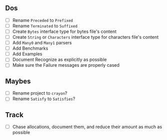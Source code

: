 ## Dos

- [ ] Rename `Preceded` to `Prefixed`
- [ ] Rename `Terminated` to `Suffixed`
- [ ] Create `Bytes` interface type for bytes file's content
- [ ] Create `String` or `Characters` interface type for characters file's content
- [ ] Add `Many0` and `Many1` parsers
- [ ] Add Benchmarks
- [ ] Add Examples
- [ ] Document Recognize as explicitly as possible
- [ ] Make sure the Failure messages are properly cased
## Maybes

- [ ] Rename project to `crayon`?
- [ ] Rename `Satisfy` to `Satisfies`?

## Track

- [ ] Chase allocations, document them, and reduce their amount as much as possible